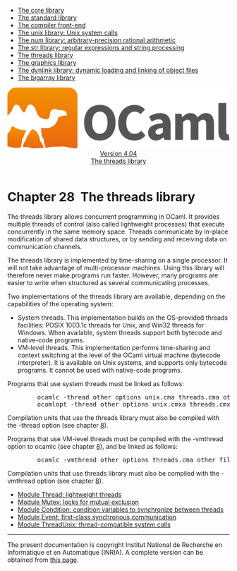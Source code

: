 <!-- ((! set title Manual !)) ((! set documentation !)) ((! set manual !)) ((! set nobreadcrumb !)) -->
<div class="manual content"><ul class="part_menu"><li><a href="core.html">The core library</a></li><li><a href="stdlib.html">The standard library</a></li><li><a href="parsing.html">The compiler front-end</a></li><li><a href="libunix.html">The unix library: Unix system calls</a></li><li><a href="libnum.html">The num library: arbitrary-precision rational arithmetic</a></li><li><a href="libstr.html">The str library: regular expressions and string processing</a></li><li class="active"><a href="libthreads.html">The threads library</a></li><li><a href="libgraph.html">The graphics library</a></li><li><a href="libdynlink.html">The dynlink library: dynamic loading and linking of object files</a></li><li><a href="libbigarray.html">The bigarray library</a></li></ul><header><nav class="toc brand"><a class="brand" href="https://ocaml.org/"><img src="colour-logo-gray.svg" class="svg" alt="OCaml"></a></nav><nav class="toc"><div class="toc_version"><a href="/docs" id="version-select">Version 4.04</a></div><div class="toc_title"><a href="#">The threads library</a></div></nav></header>




<h1 class="chapter" id="sec530"><span>Chapter 28</span>&nbsp;&nbsp;The threads library</h1>
<p>
<a id="c:threads"></a></p><p>The <span class="c006">threads</span> library allows concurrent programming in OCaml.
It provides multiple threads of control (also called lightweight
processes) that execute concurrently in the same memory space. Threads
communicate by in-place modification of shared data structures, or by
sending and receiving data on communication channels.</p><p>The <span class="c006">threads</span> library is implemented by time-sharing on a single
processor. It will not take advantage of multi-processor machines.
Using this library will therefore never make programs run
faster. However, many programs are easier to write when structured as
several communicating processes.</p><p>Two implementations of the <span class="c006">threads</span> library are available, depending
on the capabilities of the operating system:
</p><ul class="itemize"><li class="li-itemize">
System threads. This implementation builds on the OS-provided threads
facilities: POSIX 1003.1c threads for Unix, and Win32 threads for
Windows. When available, system threads support both bytecode and
native-code programs.
</li><li class="li-itemize">VM-level threads. This implementation performs time-sharing and
context switching at the level of the OCaml virtual machine (bytecode
interpreter). It is available on Unix systems, and supports only
bytecode programs. It cannot be used with native-code programs.
</li></ul><p>
Programs that use system threads must be linked as follows:
</p><pre>        ocamlc -thread <span class="c012">other options</span> unix.cma threads.cma <span class="c012">other files</span>
        ocamlopt -thread <span class="c012">other options</span> unix.cmxa threads.cmxa <span class="c012">other files</span>
</pre><p>
Compilation units that use the <span class="c006">threads</span> library must also be compiled with
the <span class="c006">-thread</span> option (see chapter&nbsp;<a href="comp.html#c%3Acamlc">8</a>).</p><p>Programs that use VM-level threads must be compiled with the <span class="c006">-vmthread</span>
option to <span class="c006">ocamlc</span> (see chapter&nbsp;<a href="comp.html#c%3Acamlc">8</a>), and be linked as follows:
</p><pre>        ocamlc -vmthread <span class="c012">other options</span> threads.cma <span class="c012">other files</span>
</pre><p>
Compilation units that use <span class="c006">threads</span> library must also be compiled with
the <span class="c006">-vmthread</span> option (see chapter&nbsp;<a href="comp.html#c%3Acamlc">8</a>).</p><ul class="ftoc2"><li class="li-links">
<a href="../../api/4.04/Thread.html">Module <span class="c006">Thread</span>: lightweight threads</a>
</li><li class="li-links"><a href="../../api/4.04/Mutex.html">Module <span class="c006">Mutex</span>: locks for mutual exclusion</a>
</li><li class="li-links"><a href="../../api/4.04/Condition.html">Module <span class="c006">Condition</span>: condition variables to synchronize between threads</a>
</li><li class="li-links"><a href="../../api/4.04/Event.html">Module <span class="c006">Event</span>: first-class synchronous communication</a>
</li><li class="li-links"><a href="../../api/4.04/ThreadUnix.html">Module <span class="c006">ThreadUnix</span>: thread-compatible system calls</a>
</li></ul>
<hr>





<div class="copyright">The present documentation is copyright Institut National de Recherche en Informatique et en Automatique (INRIA). A complete version can be obtained from <a href="http://caml.inria.fr/pub/docs/manual-ocaml/">this page</a>.</div></div>